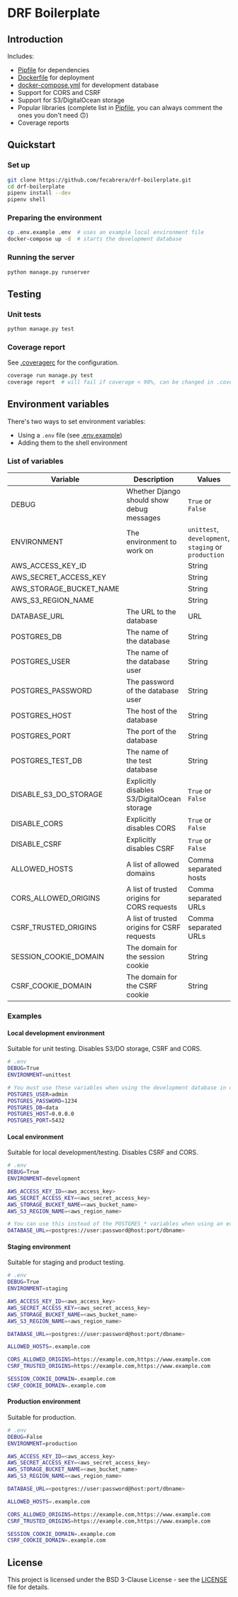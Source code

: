 # DRF Boilerplate

## Introduction

Includes:

* [Pipfile](Pipfile) for dependencies
* [Dockerfile](Dockerfile) for deployment
* [docker-compose.yml](docker-compose.yml) for development database
* Support for CORS and CSRF
* Support for S3/DigitalOcean storage
* Popular libraries (complete list in [Pipfile](Pipfile), you can always comment the ones you don't need 🙃)
* Coverage reports

## Quickstart

### Set up
```bash
git clone https://github.com/fecabrera/drf-boilerplate.git
cd drf-boilerplate
pipenv install --dev
pipenv shell
```

### Preparing the environment
```bash
cp .env.example .env  # uses an example local environment file
docker-compose up -d  # starts the development database
```

### Running the server
```bash
python manage.py runserver
``` 

## Testing

### Unit tests

```bash
python manage.py test
```
### Coverage report

See [.coveragerc](.coveragerc) for the configuration.

```bash
coverage run manage.py test
coverage report  # will fail if coverage < 90%, can be changed in .coveragerc
```

## Environment variables

There's two ways to set environment variables:

* Using a `.env` file (see [.env.example](.env.example))
* Adding them to the shell environment

### List of variables

| Variable                | Description                                 | Values                                               | Default    |
|-------------------------|---------------------------------------------|------------------------------------------------------|------------|
| DEBUG                   | Whether Django should show debug messages   | `True` or `False`                                    | `True`     |
| ENVIRONMENT             | The environment to work on                  | `unittest`, `development`, `staging` or `production` | `unittest` |
| AWS_ACCESS_KEY_ID       |                                             | String                                               | `None`     |
| AWS_SECRET_ACCESS_KEY   |                                             | String                                               | `None`     |
| AWS_STORAGE_BUCKET_NAME |                                             | String                                               | `None`     |
| AWS_S3_REGION_NAME      |                                             | String                                               | `None`     |
| DATABASE_URL            | The URL to the database                     | URL                                                  |            |
| POSTGRES_DB             | The name of the database                    | String                                               |            |
| POSTGRES_USER           | The name of the database user               | String                                               |            |
| POSTGRES_PASSWORD       | The password of the database user           | String                                               |            |
| POSTGRES_HOST           | The host of the database                    | String                                               |            |
| POSTGRES_PORT           | The port of the database                    | String                                               |            |
| POSTGRES_TEST_DB        | The name of the test database               | String                                               | `test`     |
| DISABLE_S3_DO_STORAGE   | Explicitly disables S3/DigitalOcean storage | `True` or `False`                                    |            |
| DISABLE_CORS            | Explicitly disables CORS                    | `True` or `False`                                    |            |
| DISABLE_CSRF            | Explicitly disables CSRF                    | `True` or `False`                                    |            |
| ALLOWED_HOSTS           | A list of allowed domains                   | Comma separated hosts                                |            |
| CORS_ALLOWED_ORIGINS    | A list of trusted origins for CORS requests | Comma separated URLs                                 |            |
| CSRF_TRUSTED_ORIGINS    | A list of trusted origins for CSRF requests | Comma separated URLs                                 |            |
| SESSION_COOKIE_DOMAIN   | The domain for the session cookie           | String                                               | `None`     |
| CSRF_COOKIE_DOMAIN      | The domain for the CSRF cookie              | String                                               | `None`     |

### Examples

#### Local development environment

Suitable for unit testing. Disables S3/DO storage, CSRF and CORS.

```bash
# .env
DEBUG=True
ENVIRONMENT=unittest

# You must use these variables when using the development database in docker-compose.yml.
POSTGRES_USER=admin
POSTGRES_PASSWORD=1234
POSTGRES_DB=data
POSTGRES_HOST=0.0.0.0
POSTGRES_PORT=5432
```

#### Local environment

Suitable for local development/testing. Disables CSRF and CORS.

```bash
# .env
DEBUG=True
ENVIRONMENT=development

AWS_ACCESS_KEY_ID=<aws_access_key>
AWS_SECRET_ACCESS_KEY=<aws_secret_access_key>
AWS_STORAGE_BUCKET_NAME=<aws_bucket_name>
AWS_S3_REGION_NAME=<aws_region_name>

# You can use this instead of the POSTGRES_* variables when using an external DB.
DATABASE_URL=<postgres://user:password@host:port/dbname>
```

#### Staging environment

Suitable for staging and product testing.

```bash
# .env
DEBUG=True
ENVIRONMENT=staging

AWS_ACCESS_KEY_ID=<aws_access_key>
AWS_SECRET_ACCESS_KEY=<aws_secret_access_key>
AWS_STORAGE_BUCKET_NAME=<aws_bucket_name>
AWS_S3_REGION_NAME=<aws_region_name>

DATABASE_URL=<postgres://user:password@host:port/dbname>

ALLOWED_HOSTS=.example.com

CORS_ALLOWED_ORIGINS=https://example.com,https://www.example.com
CSRF_TRUSTED_ORIGINS=https://example.com,https://www.example.com

SESSION_COOKIE_DOMAIN=.example.com
CSRF_COOKIE_DOMAIN=.example.com
```

#### Production environment

Suitable for production.

```bash
# .env
DEBUG=False
ENVIRONMENT=production

AWS_ACCESS_KEY_ID=<aws_access_key>
AWS_SECRET_ACCESS_KEY=<aws_secret_access_key>
AWS_STORAGE_BUCKET_NAME=<aws_bucket_name>
AWS_S3_REGION_NAME=<aws_region_name>

DATABASE_URL=<postgres://user:password@host:port/dbname>

ALLOWED_HOSTS=.example.com

CORS_ALLOWED_ORIGINS=https://example.com,https://www.example.com
CSRF_TRUSTED_ORIGINS=https://example.com,https://www.example.com

SESSION_COOKIE_DOMAIN=.example.com
CSRF_COOKIE_DOMAIN=.example.com
```

## License

This project is licensed under the BSD 3-Clause License - see the [LICENSE](LICENSE) file for details.
